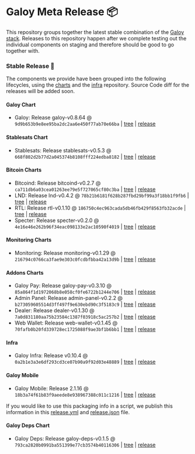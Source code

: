 # Galoy Meta Release 📦

This repository groups together the latest stable combination of the [Galoy stack](https://github.com/GaloyMoney/awesome-galoy#tech-components). 
Releases to this repository happen after we complete testing out the individual components on staging and therefore should be good to go together with.

### Stable Release 🎉

The components we provide have been grouped into the following lifecycles, using the [charts](https://github.com/GaloyMoney/charts) and the [infra](https://github.com/GaloyMoney/galoy-infra) repository. 
Source Code diff for the releases will be added soon.

#### Galoy Chart
- Galoy: Release galoy-v0.8.64 @ `9d9b653b9e8ee95ba2dc2aa6e450f77ab70e66ba` | [tree](https://github.com/GaloyMoney/charts/tree/9d9b653b9e8ee95ba2dc2aa6e450f77ab70e66ba/charts/galoy) | [release](https://github.com/GaloyMoney/charts/releases/tag/galoy-v0.8.64)

#### Stablesats Chart
- Stablesats: Release stablesats-v0.5.3 @ `668f802d2b77d2a045374b8108fff224edba8182` | [tree](https://github.com/GaloyMoney/charts/tree/668f802d2b77d2a045374b8108fff224edba8182/charts/stablesats) | [release](https://github.com/GaloyMoney/charts/releases/tag/stablesats-v0.5.3)

#### Bitcoin Charts
- Bitcoind: Release bitcoind-v0.2.7 @ `ca711db6a03cea01263ee79e5f727065cf80c3ba` | [tree](https://github.com/GaloyMoney/charts/tree/ca711db6a03cea01263ee79e5f727065cf80c3ba/charts/bitcoind) | [release](https://github.com/GaloyMoney/charts/releases/tag/bitcoind-v0.2.7)
- LND: Release lnd-v0.4.2 @ `78b21b6181f628b287fbd29bf99a3f18bb1f9fb6` | [tree](https://github.com/GaloyMoney/charts/tree/78b21b6181f628b287fbd29bf99a3f18bb1f9fb6/charts/lnd) | [release](https://github.com/GaloyMoney/charts/releases/tag/lnd-v0.4.2)
- RTL: Release rtl-v0.1.10 @ `186750c4ec963cada5db46fb429f8563fb32acde` | [tree](https://github.com/GaloyMoney/charts/tree/186750c4ec963cada5db46fb429f8563fb32acde/charts/rtl) | [release](https://github.com/GaloyMoney/charts/releases/tag/rtl-v0.1.10)
- Specter: Release specter-v0.2.0 @ `4e16e46e262b96f34eac098133e2ac10590f4019` | [tree](https://github.com/GaloyMoney/charts/tree/4e16e46e262b96f34eac098133e2ac10590f4019/charts/specter) | [release](https://github.com/GaloyMoney/charts/releases/tag/specter-v0.2.0)

#### Monitoring Charts
- Monitoring: Release monitoring-v0.1.29 @ `216794c0766ca3fae9e303c0fcdbfbba42a13d9b` | [tree](https://github.com/GaloyMoney/charts/tree/216794c0766ca3fae9e303c0fcdbfbba42a13d9b/charts/monitoring) | [release](https://github.com/GaloyMoney/charts/releases/tag/monitoring-v0.1.29)

#### Addons Charts
- Galoy Pay: Release galoy-pay-v0.3.10 @ `85a864f1d1972068b8e058cf0fe6722b1244e706` | [tree](https://github.com/GaloyMoney/charts/tree/85a864f1d1972068b8e058cf0fe6722b1244e706/charts/galoy-pay) | [release](https://github.com/GaloyMoney/charts/releases/tag/galoy-pay-v0.3.10)
- Admin Panel: Release admin-panel-v0.2.2 @ `b273059605514d3ff497f9e630ebd90c3f5183c9` | [tree](https://github.com/GaloyMoney/charts/tree/b273059605514d3ff497f9e630ebd90c3f5183c9/charts/admin-panel) | [release](https://github.com/GaloyMoney/charts/releases/tag/admin-panel-v0.2.2)
- Dealer: Release dealer-v0.1.30 @ `7a0d831180aa75b23584c1387f03918c5ac257b2` | [tree](https://github.com/GaloyMoney/charts/tree/7a0d831180aa75b23584c1387f03918c5ac257b2/charts/dealer) | [release](https://github.com/GaloyMoney/charts/releases/tag/dealer-v0.1.30)
- Web Wallet: Release web-wallet-v0.1.45 @ `70fafb0b20fd339728ec1725088f9ae3bf1b6bb1` | [tree](https://github.com/GaloyMoney/charts/tree/70fafb0b20fd339728ec1725088f9ae3bf1b6bb1/charts/web-wallet) | [release](https://github.com/GaloyMoney/charts/releases/tag/web-wallet-v0.1.45)

#### Infra

- Galoy Infra: Release v0.10.4 @ `0a2b1e3a3e6df293cd3ce07b90a9f92d03e48889` | [tree](https://github.com/GaloyMoney/galoy-infra/tree/0a2b1e3a3e6df293cd3ce07b90a9f92d03e48889) | [release](https://github.com/GaloyMoney/galoy-infra/releases/tag/v0.10.4)

#### Galoy Mobile

- Galoy Mobile: Release 2.1.16 @ `18b3a74f61b83f9aeede8e938967388c011c1216` | [tree](https://github.com/GaloyMoney/galoy-mobile/tree/18b3a74f61b83f9aeede8e938967388c011c1216) | [release](https://github.com/GaloyMoney/galoy-mobile/releases/tag/2.1.16)

If you would like to use this packaging info in a script, we publish this information in this [release.yml](./release.yml) and [release.json](./release.json) file.

#### Galoy Deps Chart
- Galoy Deps: Release galoy-deps-v0.1.5 @ `793ca2820b0991ba551399e77cb3574b40116306` | [tree](https://github.com/GaloyMoney/charts/tree/793ca2820b0991ba551399e77cb3574b40116306/charts/galoy-deps) | [release](https://github.com/GaloyMoney/charts/releases/tag/galoy-deps-v0.1.5)
